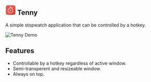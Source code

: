 ![Hey! Tenny](images/stopwatch-32.png) **Tenny**
---
A simple stopwatch application that can be controlled by a hotkey.

![Tenny Demo](https://github.com/mokachokokarbon/Tenny/blob/master/images/tenny-demo.gif)

Features
---    
* Controllable by a hotkey regardless of active window.
* Semi-transperent and resizeable window.
* Always on top.